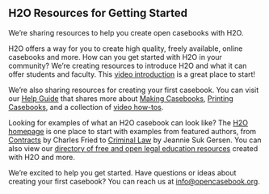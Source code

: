 H2O Resources for Getting Started
---

We’re sharing resources to help you create open casebooks with H2O. 

H2O offers a way for you to create high quality, freely available, online casebooks and more. How can you get started with H2O in your community? We’re creating resources to introduce H2O and what it can offer students and faculty. This [video introduction](https://vimeo.com/422850658) is a great place to start!

We’re also sharing resources for creating your first casebook. You can visit our [Help Guide](https://about.opencasebook.org/) that shares more about [Making Casebooks](https://about.opencasebook.org/making-casebooks/), [Printing Casebooks](https://about.opencasebook.org/printing-casebooks/), and a collection of [video how-tos](https://about.opencasebook.org/other-resources/).

Looking for examples of what an H2O casebook can look like? The [H2O homepage](https://opencasebook.org/) is one place to start with examples from featured authors, from [Contracts](https://opencasebook.org/casebooks/75344/) by Charles Fried to [Criminal Law](https://opencasebook.org/casebooks/28024/) by Jeannie Suk Gersen. You can also view our [directory of free and open legal education resources](https://about.opencasebook.org/casebook-directory/) created with H2O and more.

We’re excited to help you get started. Have questions or ideas about creating your first casebook? You can reach us at [info@opencasebook.org](mailto:info@opencasebook.org). 
